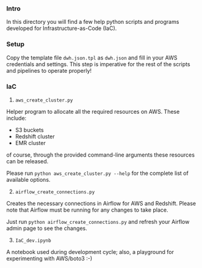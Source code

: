 ### Intro

In this directory you will find a few help python scripts and programs developed for Infrastructure-as-Code (IaC).

### Setup

Copy the template file `dwh.json.tpl` as `dwh.json` and fill in your AWS credentials and settings.
This step is imperative for the rest of the scripts and pipelines to operate properly!

### IaC

1. `aws_create_cluster.py`

Helper program to allocate all the required resources on AWS. These include:

* S3 buckets
* Redshift cluster
* EMR cluster

of course, through the provided command-line arguments these resources can be released.

Please run `python aws_create_cluster.py --help` for the complete list of available options.

2. `airflow_create_connections.py`

Creates the necessary connections in Airflow for AWS and Redshift. Please note that Airflow must be running for any changes to take place.

Just run `python airflow_create_connections.py` and refresh your Airflow admin page to see the changes.

3. `IaC_dev.ipynb`

A notebook used during development cycle; also, a playground for experimenting with AWS/boto3 :-)
